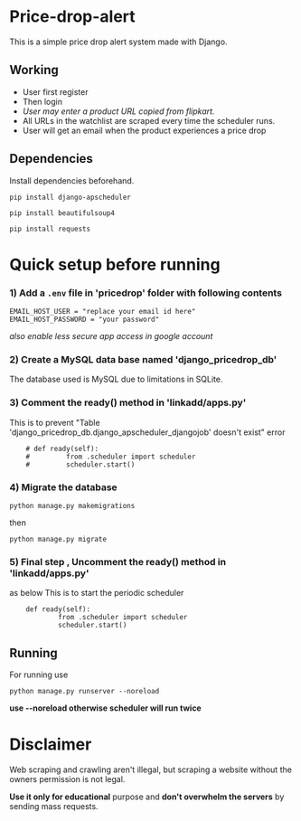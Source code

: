 # Price-drop-alert
This is a simple price drop alert system made with Django.    

## Working

- User first register
- Then login
- _User may enter a product URL copied from flipkart._
- All URLs in the watchlist are scraped every time the scheduler runs.
- User will get an email when the product experiences a price drop 

## Dependencies
Install dependencies beforehand. 
```
pip install django-apscheduler
```
```
pip install beautifulsoup4
```
```
pip install requests
```

# Quick setup before running
### 1) Add a `.env` file in 'pricedrop' folder with following contents
```
EMAIL_HOST_USER = "replace your email id here"
EMAIL_HOST_PASSWORD = "your password"
```
_also enable less secure app access in google account_

### 2) Create a MySQL data base named 'django_pricedrop_db'
The database used is MySQL due to limitations in SQLite.    

### 3) Comment the ready() method in 'linkadd/apps.py'
This is to prevent "Table 'django_pricedrop_db.django_apscheduler_djangojob' doesn't exist"  error
```
    # def ready(self):
    #         from .scheduler import scheduler
    #         scheduler.start()
```
### 4) Migrate the database
```
python manage.py makemigrations
```
then
```
python manage.py migrate
```
### 5) Final step , Uncomment the ready() method in 'linkadd/apps.py'
as below
This is to start the periodic scheduler
```
    def ready(self):
            from .scheduler import scheduler
            scheduler.start()
```

## Running
For running use
```
python manage.py runserver --noreload
```
 **use   --noreload otherwise scheduler will run twice**

# Disclaimer

Web scraping and crawling aren't illegal, but scraping a website without the owners permission is not legal.

**Use it only for educational** purpose and **don't overwhelm the servers** by sending mass requests.